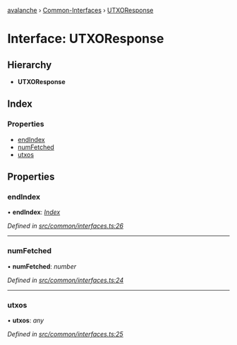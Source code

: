 [avalanche](../README.md) › [Common-Interfaces](../modules/common_interfaces.md) › [UTXOResponse](common_interfaces.utxoresponse.md)

# Interface: UTXOResponse

## Hierarchy

* **UTXOResponse**

## Index

### Properties

* [endIndex](common_interfaces.utxoresponse.md#endindex)
* [numFetched](common_interfaces.utxoresponse.md#numfetched)
* [utxos](common_interfaces.utxoresponse.md#utxos)

## Properties

###  endIndex

• **endIndex**: *[Index](common_interfaces.index.md)*

*Defined in [src/common/interfaces.ts:26](https://github.com/ava-labs/avalanchejs/blob/598fbcc/src/common/interfaces.ts#L26)*

___

###  numFetched

• **numFetched**: *number*

*Defined in [src/common/interfaces.ts:24](https://github.com/ava-labs/avalanchejs/blob/598fbcc/src/common/interfaces.ts#L24)*

___

###  utxos

• **utxos**: *any*

*Defined in [src/common/interfaces.ts:25](https://github.com/ava-labs/avalanchejs/blob/598fbcc/src/common/interfaces.ts#L25)*
